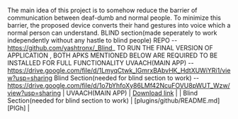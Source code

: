 The main idea of this project is to somehow reduce the barrier of communication between deaf-dumb and normal people. To minimize this barrier, the proposed device converts their hand gestures into voice which a normal person can understand.
BLIND section(made seperately to work independently without any hastle to blind people) REPO -- https://github.com/yashtronx/_Blind_
TO RUN THE FINAL VERSION OF APPLICATION , BOTH APKS MENTIONED BELOW ARE REQUIRED TO BE INSTALLED FOR FULL FUNCTIONALITY
UVAACH(MAIN APP) --https://drive.google.com/file/d/1LmyqCtwk_IGmrxBAbvHK_HdtXUWiYRi1/view?usp=sharing
Blind Section(needed for blind section to work) -- https://drive.google.com/file/d/1o7bYhfoXy86LMf42NcuFOVU8pWUT_Wzw/view?usp=sharing
| UVAACH(MAIN APP) | [Download link](https://drive.google.com/file/d/1LmyqCtwk_IGmrxBAbvHK_HdtXUWiYRi1/view?usp=sharing) |
| Blind Section(needed for blind section to work) | [plugins/github/README.md][PlGh] |
